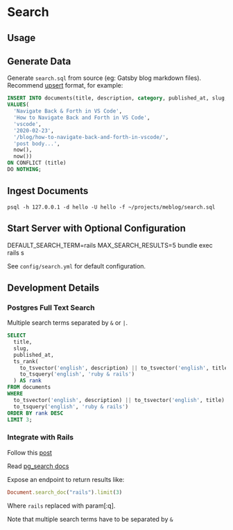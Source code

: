 # Search

## Usage

## Generate Data

Generate `search.sql` from source (eg: Gatsby blog markdown files). Recommend [upsert](https://www.postgresqltutorial.com/postgresql-upsert/) format, for example:

```sql
INSERT INTO documents(title, description, category, published_at, slug, body, created_at, updated_at)
VALUES(
  'Navigate Back & Forth in VS Code',
  'How to Navigate Back and Forth in VS Code',
  'vscode',
  '2020-02-23',
  '/blog/how-to-navigate-back-and-forth-in-vscode/',
  'post body...',
  now(),
  now())
ON CONFLICT (title)
DO NOTHING;
```
## Ingest Documents

```
psql -h 127.0.0.1 -d hello -U hello -f ~/projects/meblog/search.sql
```

## Start Server with Optional Configuration

DEFAULT_SEARCH_TERM=rails MAX_SEARCH_RESULTS=5 bundle exec rails s

See `config/search.yml` for default configuration.

## Development Details

### Postgres Full Text Search

Multiple search terms separated by `&` or `|`.

```sql
SELECT
  title,
  slug,
  published_at,
  ts_rank(
    to_tsvector('english', description) || to_tsvector('english', title) || to_tsvector('english', category) || to_tsvector('english', body),
    to_tsquery('english', 'ruby & rails')
  ) AS rank
FROM documents
WHERE
  to_tsvector('english', description) || to_tsvector('english', title) || to_tsvector('english', category) || to_tsvector('english', body) @@
  to_tsquery('english', 'ruby & rails')
ORDER BY rank DESC
LIMIT 3;
```

### Integrate with Rails

Follow this [post](https://pganalyze.com/blog/full-text-search-ruby-rails-postgres)

Read [pg_search docs](https://github.com/Casecommons/pg_search/)

Expose an endpoint to return results like:

```ruby
Document.search_doc("rails").limit(3)
```

Where `rails` replaced with param[:q].

Note that multiple search terms have to be separated by `&`

